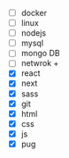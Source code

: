- [ ] docker
- [ ] linux
- [ ] nodejs
- [ ] mysql
- [ ] mongo DB
- [ ] netwrok +
- [x] react
- [x] next
- [x] sass
- [x] git
- [x] html
- [x] css
- [x] js
- [x] pug
